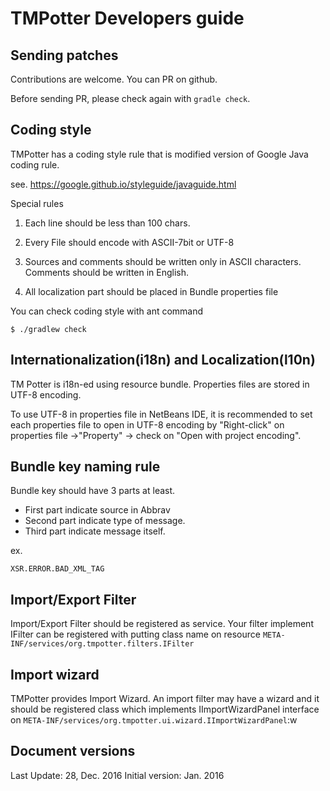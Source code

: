 TMPotter Developers guide
==========================

Sending patches
----------------

Contributions are welcome. You can PR on github.

Before sending PR, please check again with
`gradle check`.


Coding style
--------------

TMPotter has a coding style rule that is modified version
of Google Java coding rule.

see.
https://google.github.io/styleguide/javaguide.html

Special rules

1. Each line should be less than 100 chars.

2. Every File should encode with ASCII-7bit or UTF-8

3. Sources and comments should be written only in ASCII characters.
   Comments should be written in English.

4. All localization part should be placed in Bundle properties file

You can check coding style with ant command

```
$ ./gradlew check
```

Internationalization(i18n) and Localization(l10n)
------------------------------------

TM Potter is i18n-ed using resource bundle.
Properties files are stored in UTF-8 encoding.

To use UTF-8 in properties file in NetBeans IDE,
it is recommended to set each properties file to open
in UTF-8 encoding by "Right-click" on properties file ->"Property"
-> check on "Open with project encoding".

Bundle key naming rule
------------------------------------

Bundle key should have 3 parts at least.

- First part indicate source in Abbrav
- Second part indicate type of message.
- Third part indicate message itself.

ex.
```
XSR.ERROR.BAD_XML_TAG
```

Import/Export Filter
------------------------------------

Import/Export Filter should be registered as service.
Your filter implement IFilter can be registered with putting class name on resource
`META-INF/services/org.tmpotter.filters.IFilter`

Import wizard
----------------------------

TMPotter provides Import Wizard.
An import filter may have a wizard and it should be registered
class which implements IImportWizardPanel interface on
`META-INF/services/org.tmpotter.ui.wizard.IImportWizardPanel`:w



Document versions
----------------------------

Last Update: 28, Dec. 2016
Initial version: Jan. 2016
